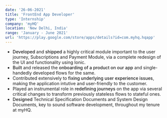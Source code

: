 ```yaml
---
date: '26-06-2021'
title: 'FrontEnd App Developer'
type: 'Internship'
company: 'myHQ'
location: 'New Delhi, India'
range: 'January - June 2021'
url: 'https://play.google.com/store/apps/details?id=com.myhq.hqapp'
---
```

<style> 
.bold-primary{
    color: var(--primary);
    font-weight: 500;
    margin: 0px;
    display: inline;
}
</style>
- <p class="bold-primary">Developed</p> and <p class="bold-primary">shipped </p> a highly critical module important to the user journey, Subscriptions and Payment Module, via a complete redesign of the UI and functionality using Ionic.
- <p class="bold-primary">Built</p> and released the <p class="bold-primary">onboarding of a product on our app</p> and single-handedly developed flows for the same.
- Contributed extensively to <p class="bold-primary">fixing underlying user experience issues</p>, making the application intutive and user-friendly to the customer.
- Played an instrumental role in <p class="bold-primary">redefining journeys</p> on the app via several critical changes to transform previously stateless flows to stateful ones.
- <p class="bold-primary">Designed</p> Technical Specification Documents and System Design Documents, key to sound software development, throughout my tenure at myHQ.
